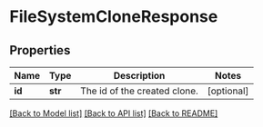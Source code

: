# FileSystemCloneResponse

## Properties
Name | Type | Description | Notes
------------ | ------------- | ------------- | -------------
**id** | **str** | The id of the created clone. | [optional] 

[[Back to Model list]](../README.md#documentation-for-models) [[Back to API list]](../README.md#documentation-for-api-endpoints) [[Back to README]](../README.md)

